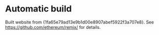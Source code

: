 # Automatic build
Built website from {1fa65e79ad13e9b1d00e8907abef5922f3a707e8}. See https://github.com/ethereum/remix/ for details.
